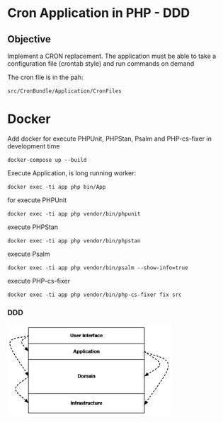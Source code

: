 # Cron Application in PHP - DDD

## Objective

Implement a CRON replacement. The application must be able to take a configuration file (crontab style) and run commands on demand

The cron file is in the pah:
```
src/CronBundle/Application/CronFiles
```

# Docker
Add docker for execute PHPUnit, PHPStan, Psalm and PHP-cs-fixer in development time
```
docker-compose up --build
```

Execute Application, is long running worker:
```
docker exec -ti app php bin/App
```
for execute PHPUnit
```
docker exec -ti app php vendor/bin/phpunit
```
execute PHPStan
```
docker exec -ti app php vendor/bin/phpstan
```
execute Psalm
```
docker exec -ti app php vendor/bin/psalm --show-info=true
```
execute PHP-cs-fixer
```
docker exec -ti app php vendor/bin/php-cs-fixer fix src
```

### DDD

![DDD](img/ddd.png?raw=true "DDD")
